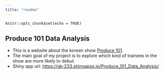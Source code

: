 ```yaml
---
title: "readme"
---
```


```{r setup, include=FALSE}
knitr::opts_chunk$set(echo = TRUE)
```

## Produce 101 Data Analysis

- This is a website about the korean show [Produce
    101](https://www.google.com/search?q=Produce+101&oq=Produce+101&aqs=chrome..69i57j0j69i65l2j69i61j69i59.354j0j7&sourceid=chrome&ie=UTF-8).
-   The main goal of my project is to explore which kind of trainees in
    the show are more likely to debut.
-   Shiny app url: https://gk-233.shinyapps.io/Produce_101_Data_Analysis/

